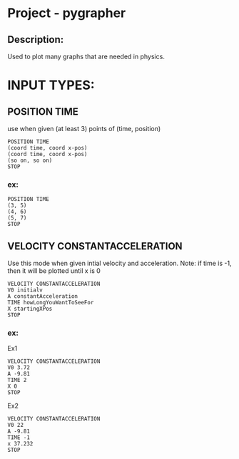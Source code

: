 # Project - pygrapher
## Description:
Used to plot many graphs that are needed in physics.

# INPUT TYPES:

## POSITION TIME
use when given (at least 3) points of (time, position)
```
POSITION TIME
(coord time, coord x-pos)
(coord time, coord x-pos)
(so on, so on)
STOP
```

### ex:
```
POSITION TIME
(3, 5)
(4, 6)
(5, 7)
STOP
```

## VELOCITY CONSTANTACCELERATION
Use this mode when given intial velocity and acceleration. 
Note: if time is -1, then it will be plotted until x is 0
```
VELOCITY CONSTANTACCELERATION
V0 initialv
A constantAcceleration
TIME howLongYouWantToSeeFor
X startingXPos
STOP
```

### ex:
Ex1
```
VELOCITY CONSTANTACCELERATION
V0 3.72
A -9.81
TIME 2
X 0
STOP
```
Ex2
```
VELOCITY CONSTANTACCELERATION
V0 22
A -9.81
TIME -1
x 37.232
STOP
```